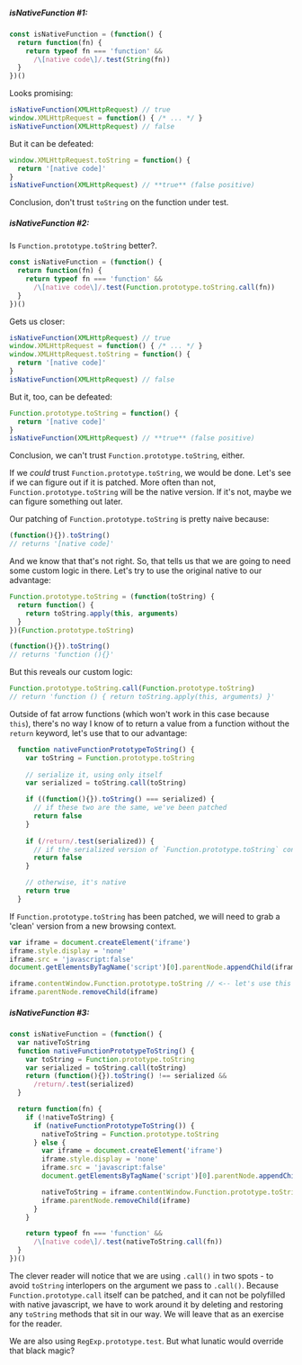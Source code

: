 ##### isNativeFunction #1:
```javascript
const isNativeFunction = (function() {
  return function(fn) {
    return typeof fn === 'function' &&
      /\[native code\]/.test(String(fn))
  }
})()
```

Looks promising: 
```javascript
isNativeFunction(XMLHttpRequest) // true
window.XMLHttpRequest = function() { /* ... */ }
isNativeFunction(XMLHttpRequest) // false
```

But it can be defeated:

```javascript
window.XMLHttpRequest.toString = function() {
  return '[native code]'
}
isNativeFunction(XMLHttpRequest) // **true** (false positive)
```

Conclusion, don't trust `toString` on the function under test. 

##### isNativeFunction #2:

Is `Function.prototype.toString` better?.

```javascript
const isNativeFunction = (function() {
  return function(fn) {
    return typeof fn === 'function' &&
      /\[native code\]/.test(Function.prototype.toString.call(fn))
  }
})()
```

Gets us closer: 
```javascript
isNativeFunction(XMLHttpRequest) // true
window.XMLHttpRequest = function() { /* ... */ }
window.XMLHttpRequest.toString = function() {
  return '[native code]'
}
isNativeFunction(XMLHttpRequest) // false
```

But it, too, can be defeated:

```javascript
Function.prototype.toString = function() {
  return '[native code]'
}
isNativeFunction(XMLHttpRequest) // **true** (false positive)
```

Conclusion, we can't trust `Function.prototype.toString`, either.
 
If we _could_ trust `Function.prototype.toString`, we would be done. Let's see if we can figure out if it is patched. More often than not, `Function.prototype.toString` will be the native version. If it's not, maybe we can figure something out later. 

Our patching of `Function.prototype.toString` is pretty naive because:
```javascript
(function(){}).toString()
// returns '[native code]'
```

And we know that that's not right. So, that tells us that we are going to need some custom logic in there. Let's try to use the original native to our advantage:
```javascript
Function.prototype.toString = (function(toString) {
  return function() {
    return toString.apply(this, arguments)
  }
})(Function.prototype.toString)
```

```javascript
(function(){}).toString()
// returns 'function (){}'
```

But this reveals our custom logic:
```javascript
Function.prototype.toString.call(Function.prototype.toString)
// return 'function () { return toString.apply(this, arguments) }'
```

Outside of fat arrow functions (which won't work in this case because `this`), there's no way I know of to return a value from a function without the `return` keyword, let's use that to our advantage:
```javascript
  function nativeFunctionPrototypeToString() {
    var toString = Function.prototype.toString
    
    // serialize it, using only itself
    var serialized = toString.call(toString)

    if ((function(){}).toString() === serialized) {
      // if these two are the same, we've been patched
      return false
    }
    
    if (/return/.test(serialized)) {
      // if the serialized version of `Function.prototype.toString` contains 'return', we've been patched
      return false
    }

    // otherwise, it's native 
    return true
  }
```

If `Function.prototype.toString` has been patched, we will need to grab a 'clean' version from a new browsing context. 
```javascript
var iframe = document.createElement('iframe')
iframe.style.display = 'none'
iframe.src = 'javascript:false'
document.getElementsByTagName('script')[0].parentNode.appendChild(iframe)

iframe.contentWindow.Function.prototype.toString // <-- let's use this
iframe.parentNode.removeChild(iframe)
```
##### isNativeFunction #3:
```javascript
const isNativeFunction = (function() {
  var nativeToString
  function nativeFunctionPrototypeToString() {
    var toString = Function.prototype.toString
    var serialized = toString.call(toString)
    return (function(){}).toString() !== serialized &&
      /return/.test(serialized)
  }

  return function(fn) {
    if (!nativeToString) {
      if (nativeFunctionPrototypeToString()) {
        nativeToString = Function.prototype.toString
      } else {
        var iframe = document.createElement('iframe')
        iframe.style.display = 'none'
        iframe.src = 'javascript:false'
        document.getElementsByTagName('script')[0].parentNode.appendChild(iframe)

        nativeToString = iframe.contentWindow.Function.prototype.toString
        iframe.parentNode.removeChild(iframe)
      }
    }

    return typeof fn === 'function' &&
      /\[native code\]/.test(nativeToString.call(fn))
  }
})()
```

The clever reader will notice that we are using `.call()` in two spots - to avoid `toString` interlopers on the argument we pass to `.call()`. Because `Function.prototype.call` itself can be patched, and it can not be polyfilled with native javascript, we have to work around it by deleting and restoring any `toString` methods that sit in our way. We will leave that as an exercise for the reader. 

We are also using `RegExp.prototype.test`. But what lunatic would override that black magic?
